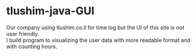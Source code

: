# tlushim-java-GUI
Our company using tlushim.co.il for time log but the UI of this site is not user friendly.<br>
I build program to visualizing the user data with more readable format and with counting hours.
